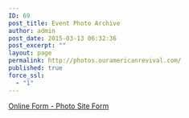 ```yaml
---
ID: 69
post_title: Event Photo Archive
author: admin
post_date: 2015-03-13 06:32:36
post_excerpt: ""
layout: page
permalink: http://photos.ouramericanrevival.com/
published: true
force_ssl:
  - "1"
---
```

<script src="https://oar.formstack.com/forms/js.php?1963944-wiG2U0dGBR-v3" type="text/javascript"></script><noscript><a href="https://oar.formstack.com/forms/photos" title="Online Form">Online Form - Photo Site Form</a></noscript>